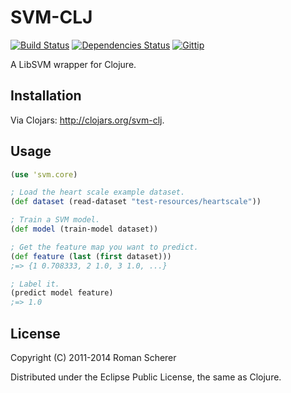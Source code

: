 # SVM-CLJ
  [![Build Status](https://travis-ci.org/r0man/svm-clj.png)](https://travis-ci.org/r0man/svm-clj)
  [![Dependencies Status](http://jarkeeper.com/r0man/svm-clj/status.png)](http://jarkeeper.com/r0man/svm-clj)
  [![Gittip](http://img.shields.io/gittip/r0man.svg)](https://www.gittip.com/r0man)

A LibSVM wrapper for Clojure.

## Installation

Via Clojars: http://clojars.org/svm-clj.

## Usage

```clojure
(use 'svm.core)

; Load the heart scale example dataset.
(def dataset (read-dataset "test-resources/heartscale"))

; Train a SVM model.
(def model (train-model dataset))

; Get the feature map you want to predict.
(def feature (last (first dataset)))
;=> {1 0.708333, 2 1.0, 3 1.0, ...}

; Label it.
(predict model feature)
;=> 1.0
```

## License

Copyright (C) 2011-2014 Roman Scherer

Distributed under the Eclipse Public License, the same as Clojure.
